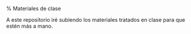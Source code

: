 % Materiales de clase


A este repositorio iré subiendo los materiales tratados en clase para que estén más a mano.